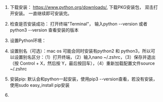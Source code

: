 
1. 下载安装： https://www.python.org/downloads/, 下载PKG安装包， 双击打开安装。 一直继续即可安装完。
2. 检查是否安装成功： 打开终端"Terminal"， 输入python --version 或者python3 --version 查看安装的版本
3. 设置Python环境：
  1. 设置别名（可选）：mac os 可能会同时安装有python2 和 python3，所以可以设置别名区分：（1）打开终端，（2）输入nano ~/.zshrc，（3）保存并退出（按 Control + X，然后按 Y，最后按回车），（4）重新加载配置文件source ~/.zshrc
  2. 安装pip: 默认会和python一起安装，使用pip3 --version查看，若没有安装，使用sudo easy_install pip安装


5. 
